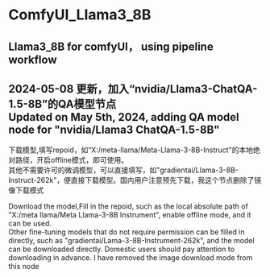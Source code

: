 # ComfyUI_Llama3_8B
 Llama3_8B for comfyUI， using pipeline workflow
-----

2024-05-08 更新，加入“nvidia/Llama3-ChatQA-1.5-8B”的QA模型节点  
Updated on May 5th, 2024, adding QA model node for "nvidia/Llama3 ChatQA-1.5-8B"   
-----

下载模型,填写repoid，如“X:/meta-llama/Meta-Llama-3-8B-Instruct"的本地绝对路径，开启offline模式，即可使用。   
其他不需要许可的微调模型，可以直接填写，如"gradientai/Llama-3-8B-Instruct-262k"，便直接下载模型。国内用户注意预先下载，我这个节点删除了镜像下载模式     

Download the model,Fill in the repoid, such as the local absolute path of "X:/meta llama/Meta Llama-3-8B Instrument", enable offline mode, and it can be used.  
Other fine-tuning models that do not require permission can be filled in directly, such as "gradientai/Lama-3-8B-Instrument-262k", and the model can be downloaded directly. Domestic users should pay attention to downloading in advance. I have removed the image download mode from this node   

